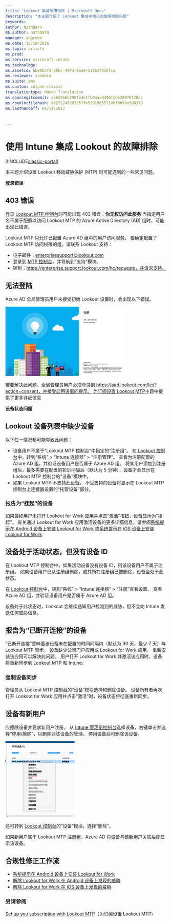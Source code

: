 ```yaml
---
title: "Lookout 集成故障排除 | Microsoft Docs"
description: "本主题介绍了 Lookout 集成中常见的故障排除问题"
keywords: 
author: NathBarn
ms.author: nathbarn
manager: angrobe
ms.date: 12/19/2016
ms.topic: article
ms.prod: 
ms.service: microsoft-intune
ms.technology: 
ms.assetid: bbe0b5f4-b8bc-49f3-85a9-51fb2f226fca
ms.reviewer: sandera
ms.suite: ems
ms.custom: intune-classic
translationtype: Human Translation
ms.sourcegitcommit: ab6d9b6b296fb4e1fb0aaa9496fede28976728dc
ms.openlocfilehash: de2f224f203257fe539196557180f0b5da5d8373
ms.lasthandoff: 04/14/2017


---
```


# <a name="troubleshoot-lookout-integration-with-intune"></a>使用 Intune 集成 Lookout 的故障排除

[!INCLUDE[classic-portal](../includes/classic-portal.md)]

本主题介绍设置 Lookout 移动威胁保护 (MTP) 时可能遇到的一些常见问题。

**登录错误**

## <a name="403-errors"></a>403 错误
登录 [Lookout MTP 控制台](https://aad.lookout.com)时可能出现 403 错误：**你无权访问此服务** 当指定用户名不属于配置以访问 Lookout MTP 的 Azure Active Directory (AD) 组时，可能出现此错误。

Lookout MTP 只允许已配置 Azure AD 组中的用户访问服务。 要确定配置了 Lookout MTP 访问权限的组，请联系 Lookout 支持：

* 电子邮件：enterprisesupport@lookout.com
* 登录到 [MTP 控制台](http://aad.lookout.com)，并导航到“支持”模块。
* 转到：https://enterprise.support.lookout.com/hc/requests，并请求支持。

## <a name="unable-to-sign-in"></a>无法登陆
Azure AD 全局管理员用户未接受初始 Lookout 设置时，会出现以下错误。

![显示登录错误的 Lookout 登录界面屏幕截图](../media/mtp/lookout-mtp-consent-not-accepted-error.png)

若要解决此问题，全局管理员用户必须登录到 https://aad.lookout.com/les?action=consent，并接受启用设置的提示。 [为订阅设置 Lookout MTP](../deploy-use/set-up-your-subscription-with-lookout-mtp.md)主题中提供了更多详细信息

**设备状态问题**

## <a name="device-missing-from-lookout-device-list"></a>Lookout 设备列表中缺少设备

以下任一情况都可能导致此问题：
* 设备用户不属于“Lookout MTP 控制台”中指定的“注册组”。  在 [Lookout 控制台](http://aad.lookout.com)中，转到“系统” > “Intune 连接器” > “注册管理”。  查看为注册配置的 Azure AD 组，并验证设备用户是否属于 Azure AD 组。  将某用户添加到注册组后，最多需要在配置的轮训间隔后（默认为 5 分钟），设备才会显示在 Lookout MTP 控制台的“设备”模块中。
* 如果 Lookout MTP 不支持此设备。  不受支持的设备将显示在 Lookout MTP 控制台上连接器设置的“托管设备”部分。

### <a name="device-reported-as-pending"></a>报告为“挂起”的设备

如果最终用户未打开 Lookout for Work 应用并点击“激活”按钮，设备显示为“挂起”。 有关通过 Lookout for Work 应用激活设备的更多详细信息，请参阅[系统提示在 Android 设备上安装 Lookout for Work](http://docs.microsoft.com/intune/enduser/you-are-prompted-to-install-lookout-for-work-android) 或[系统提示在 iOS 设备上安装 Lookout for Work](https://docs.microsoft.com/intune/enduser/you-are-prompted-to-install-lookout-for-work-ios)

## <a name="device-whos-active-but-has-no-device-id"></a>设备处于活动状态，但没有设备 ID
在 Lookout MTP 控制台中，如果活动设备没有设备 ID，则该设备用户不属于注册组。 如果设备用户已从注册组删除，或其所在注册组已被删除，设备会处于此状态。

在 [Lookout 控制台](http://aad.lookout.com)中，转到“系统” > “Intune 连接器” > “注册”查看设置。  查看 Azure AD 组，并验证设备用户是否属于 Azure AD 组。

设备处于此状态时，Lookout 会继续通知用户检测到的威胁，但不会向 Intune 发送任何威胁信息。

## <a name="device-reported-as-disconnected"></a>报告为“已断开连接”的设备

“已断开连接”意味着该设备未在配置的时间间隔内（默认为 30 天，最少 7 天）与 Lookout MTP 同步。 设备缺少公司门户应用或 Lookout for Work 应用。 重新安装该应用可以解决此问题。 用户打开 Lookout for Work 并激活该应用时，设备将重新同步到 Lookout MTP 和 Intune。

### <a name="forcing-a-device-sync"></a>强制设备同步
管理员从 Lookout MTP 控制台的“设备”模块选择和删除设备。   设备所有者再次打开 Lookout for Work 应用并点击“激活”时，设备状态将彻底重新同步。

## <a name="device-has-a-new-user"></a>设备有新用户
应擦除设备并要求新用户注册。  从 [Intune 管理员控制台](https://manage.microsoft.com)选择设备，右键单击并选择“停用/擦除”，以删除对该设备的管理。 停用设备后可删除该设备。

![Intune 管理员控制台“设备”模块的屏幕截图，其中显示了“停用/擦除”选项](../media/mtp/mtp-retire-device-intune-console.png)

还可转到 [Lookout 控制台](http://aad.lookout.com)的“设备”模块，选择“删除”。

如果新用户属于 Lookout MTP 注册组，Azure AD 将设备与该新用户关联后即显示该设备。

## <a name="compliance-remediation-workflows"></a>合规性修正工作流
- [系统提示在 Android 设备上安装 Lookout for Work]( http://docs.microsoft.com/intune/enduser/you-are-prompted-to-install-lookout-for-work-android)
- [解除 Lookout for Work 在 Android 设备上发现的威胁](http://docs.microsoft.com/intune/enduser/you-need-to-resolve-a-threat-found-by-lookout-for-work-android)
- [解除 Lookout for Work 在 iOS 设备上发现的威胁](https://docs.microsoft.com/intune/enduser/you-need-to-resolve-a-threat-found-by-lookout-for-work-ios)


### <a name="see-also"></a>另请参阅
[Set up you subscription with Lookout MTP](https://docs.microsoft.com/intune/deploy-use/set-up-your-subscription-with-lookout-mtp)（为订阅设置 Lookout MTP）

